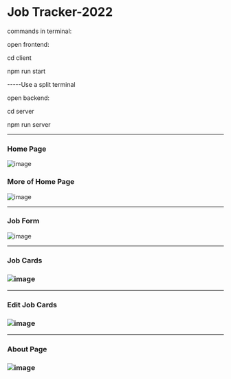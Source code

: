 # Job Tracker-2022

commands in terminal:

open frontend: 
<p>cd client</p> 
<p>npm run start</p>

-----Use a split terminal

open backend: 
<p>cd server</p> 
<p>npm run server</p>



<hr/>
<h3>Home Page</h3>

![image](https://user-images.githubusercontent.com/83515541/175334952-7a86d4ce-12ba-4283-9c03-e06192389807.png)

<h3>More of Home Page</h3>

![image](https://user-images.githubusercontent.com/83515541/175335320-306ed21e-9716-48a6-803f-ae5917d783da.png)

<hr/>
<h3>Job Form</h3>

![image](https://user-images.githubusercontent.com/83515541/175336130-bb446759-745b-4592-bbe0-89386c6d7707.png)

<hr/>
<h3>Job Cards<h3>
  
  ![image](https://user-images.githubusercontent.com/83515541/175336622-28dfecb2-8fe3-4364-96b7-811dd88eb9e8.png)
  
<hr/>
<h3>Edit Job Cards<h3>
  
![image](https://user-images.githubusercontent.com/83515541/175336976-0e85aba8-23d3-42be-b2fb-a4ba0bad6dfb.png)
  
  
 <hr/>
<h3>About Page<h3>
  
 ![image](https://user-images.githubusercontent.com/83515541/175337293-85a27e08-16f4-4a9f-9871-9c04c1e028d1.png)



